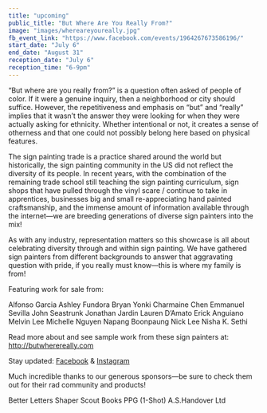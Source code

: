 ```yaml
---
title: "upcoming"
public_title: "But Where Are You Really From?"
image: "images/whereareyoureally.jpg"
fb_event_link: "https://www.facebook.com/events/1964267673586196/"
start_date: "July 6"
end_date: "August 31"
reception_date: "July 6"
reception_time: "6-9pm"
---
```

“But where are you really from?” is a question often asked of people of color. If it were a genuine inquiry, then a neighborhood or city should suffice. However, the repetitiveness and emphasis on “but” and “really” implies that it wasn’t the answer they were looking for when they were actually asking for ethnicity. Whether intentional or not, it creates a sense of otherness and that one could not possibly belong here based on physical features. 

The sign painting trade is a practice shared around the world but historically, the sign painting community in the US did not reflect the diversity of its people. In recent years, with the combination of the remaining trade school still teaching the sign painting curriculum, sign shops that have pulled through the vinyl scare / continue to take in apprentices, businesses big and small re-appreciating hand painted craftsmanship, and the immense amount of information available through the internet—we are breeding generations of diverse sign painters into the mix! 

As with any industry, representation matters so this showcase is all about celebrating diversity through and within sign painting. We have gathered sign painters from different backgrounds to answer that aggravating question with pride, if you really must know—this is where my family is from!

Featuring work for sale from:

Alfonso Garcia 
Ashley Fundora
Bryan Yonki
Charmaine Chen
Emmanuel Sevilla
John Seastrunk
Jonathan Jardin
Lauren D’Amato
Erick Anguiano
Melvin Lee
Michelle Nguyen
Napang Boonpaung
Nick Lee
Nisha K. Sethi

Read more about and see sample work from these sign painters at: 
http://butwherereally.com

Stay updated: 
[Facebook](http://facebook.com/butwherereally) & [Instagram](http://instagram.com/butwherereally)

Much incredible thanks to our generous sponsors—be sure to check them out for their rad community and products!

Better Letters
Shaper
Scout Books
PPG (1-Shot)
A.S.Handover Ltd
